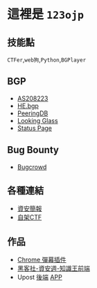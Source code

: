# 這裡是 `123ojp`
## 技能點
`CTFer`,`web狗`,`Python`,`BGPlayer`

## BGP
- [AS208223](https://as208223.eu.org)
- [HE.bgp](https://bgp.he.net/AS208223#_graph6)
- [PeeringDB](https://www.peeringdb.com/net/29521)
- [Looking Glass](https://lg.as208223.eu.org/)
- [Status Page](https://status.as208223.eu.org/)

## Bug Bounty
- [Bugcrowd](https://bugcrowd.com/123ojp)

## 各種連結
- [資安簡報](https://slides.foxo.tw/)
- [自架CTF](https://ctf.foxo.tw/challenges)

## 作品
- [Chrome 彈幕插件](https://chrome.google.com/webstore/detail/%E5%BD%88%E5%B9%95/nkppbninkacnenkkdmogmokdpekgjkpo/)
- [黑客社-資安週-知識王前端](https://king.foxo.tw/)
- Upost [後端](https://github.com/123ojp/Upost-Backend) [APP](https://github.com/123ojp/Upost-AndroidApp)
